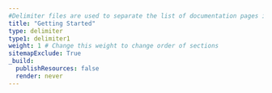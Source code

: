 ```yaml
---
#Delimiter files are used to separate the list of documentation pages into sections.
title: "Getting Started"
type: delimiter
type1: delimiter1
weight: 1 # Change this weight to change order of sections
sitemapExclude: True
_build:
  publishResources: false
  render: never
---
```


